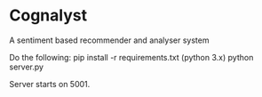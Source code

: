 # Cognalyst
A sentiment based recommender and analyser system 

Do the following:
pip install -r requirements.txt (python 3.x)
python server.py 

Server starts on 5001.
